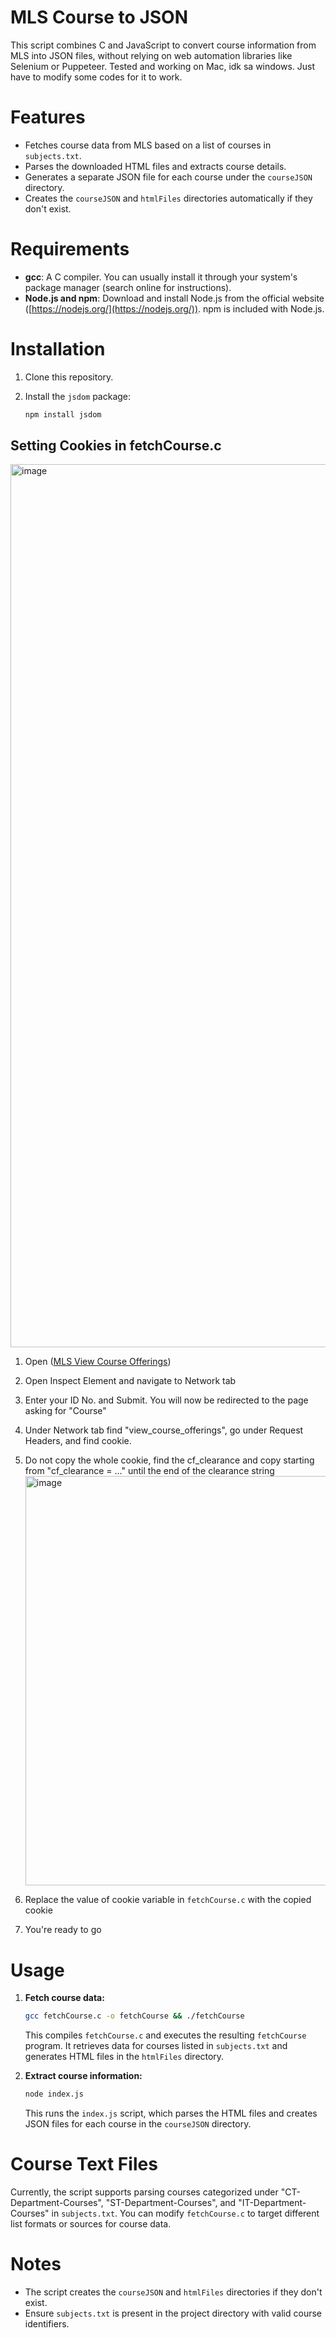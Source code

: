 # MLS Course to JSON

This script combines C and JavaScript to convert course information from MLS into JSON files, without relying on web automation libraries like Selenium or Puppeteer.
Tested and working on Mac, idk sa windows. Just have to modify some codes for it to work. 

# Features

- Fetches course data from MLS based on a list of courses in `subjects.txt`.
- Parses the downloaded HTML files and extracts course details.
- Generates a separate JSON file for each course under the `courseJSON` directory.
- Creates the `courseJSON` and `htmlFiles` directories automatically if they don't exist.

# Requirements

- **gcc**: A C compiler. You can usually install it through your system's package manager (search online for instructions).
- **Node.js and npm**: Download and install Node.js from the official website ([https://nodejs.org/](https://nodejs.org/)). npm is included with Node.js.

# Installation

1. Clone this repository.
2. Install the `jsdom` package:

   ```bash
   npm install jsdom
   ```
   
## Setting Cookies in fetchCourse.c
<img width="1413" alt="image" src="https://github.com/user-attachments/assets/3dfc0203-960d-4bcb-b882-088bdffcd788">

1. Open ([MLS View Course Offerings](https://enroll.dlsu.edu.ph/dlsu/view_course_offerings))
2. Open Inspect Element and navigate to Network tab
3. Enter your ID No. and Submit. You will now be redirected to the page asking for "Course"
4. Under Network tab find "view_course_offerings", go under Request Headers, and find cookie.
5. Do not copy the whole cookie, find the cf_clearance and copy starting from "cf_clearance = ..." until the end of the clearance string
   <img width="655" alt="image" src="https://github.com/user-attachments/assets/6a5bfa34-d3a1-496f-8e2c-4bf3eb2b13f8">

7. Replace the value of cookie variable in `fetchCourse.c` with the copied cookie
8. You're ready to go



# Usage

1. **Fetch course data:**
   ```bash
   gcc fetchCourse.c -o fetchCourse && ./fetchCourse
   ```
   This compiles `fetchCourse.c` and executes the resulting `fetchCourse` program. It retrieves data for courses listed in `subjects.txt` and generates HTML files in the `htmlFiles` directory.

2. **Extract course information:**
   ```bash
   node index.js
   ```
   This runs the `index.js` script, which parses the HTML files and creates JSON files for each course in the `courseJSON` directory.

# Course Text Files

Currently, the script supports parsing courses categorized under "CT-Department-Courses", "ST-Department-Courses", and "IT-Department-Courses" in `subjects.txt`. You can modify `fetchCourse.c` to target different list formats or sources for course data.

# Notes

- The script creates the `courseJSON` and `htmlFiles` directories if they don't exist.
- Ensure `subjects.txt` is present in the project directory with valid course identifiers.


